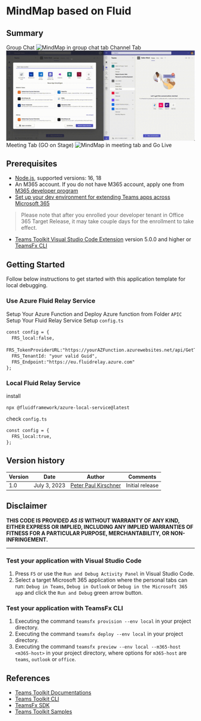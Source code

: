 # MindMap based on Fluid

## Summary

Group Chat
![MindMap in group chat tab](./assets/group_userChat.gif)
Channel Tab
![MindMap in channel tab](./assets/channel.gif)
Meeting Tab (GO on Stage)
![MindMap in meeting tab and Go Live](./assets/meeting_golive.gif)

## Prerequisites

- [Node.js](https://nodejs.org/), supported versions: 16, 18
- An M365 account. If you do not have M365 account, apply one from [M365 developer program](https://developer.microsoft.com/microsoft-365/dev-program)
- [Set up your dev environment for extending Teams apps across Microsoft 365](https://aka.ms/teamsfx-m365-apps-prerequisites)
> Please note that after you enrolled your developer tenant in Office 365 Target Release, it may take couple days for the enrollment to take effect.
- [Teams Toolkit Visual Studio Code Extension](https://aka.ms/teams-toolkit) version 5.0.0 and higher or [TeamsFx CLI](https://aka.ms/teamsfx-cli)


## Getting Started

Follow below instructions to get started with this application template for local debugging.



### Use Azure Fluid Relay Service

Setup Your Azure Function and Deploy Azure function from Folder `APIC`
Setup Your Fluid Relay Service
Setup `config.ts`

```
const config = {
  FRS_local:false,
  FRS_TokenProviderURL:"https://yourAZFunction.azurewebsites.net/api/GetToken",
  FRS_TenantId: "your valid Guid",
  FRS_Endpoint:"https://eu.fluidrelay.azure.com"
};
```

### Local Fluid Relay Service
install 
```
npx @fluidframework/azure-local-service@latest
```
check `config.ts`

```
const config = {
  FRS_local:true,
};
```

## Version history

Version|Date|Author|Comments
-------|----|----|--------
1.0|July 3, 2023| [Peter Paul Kirschner](https://github.com/petkir) |Initial release

## Disclaimer

**THIS CODE IS PROVIDED *AS IS* WITHOUT WARRANTY OF ANY KIND, EITHER EXPRESS OR IMPLIED, INCLUDING ANY IMPLIED WARRANTIES OF FITNESS FOR A PARTICULAR PURPOSE, MERCHANTABILITY, OR NON-INFRINGEMENT.**

---


### Test your application with Visual Studio Code

1. Press `F5` or use the `Run and Debug Activity Panel` in Visual Studio Code.
1. Select a target Microsoft 365 application where the personal tabs can run: `Debug in Teams`, `Debug in Outlook` or `Debug in the Microsoft 365 app` and click the `Run and Debug` green arrow button.

### Test your application with TeamsFx CLI

1. Executing the command `teamsfx provision --env local` in your project directory.
1. Executing the command `teamsfx deploy --env local` in your project directory.
1. Executing the command `teamsfx preview --env local --m365-host <m365-host>` in your project directory, where options for `m365-host` are `teams`, `outlook` or `office`.

## References

* [Teams Toolkit Documentations](https://docs.microsoft.com/microsoftteams/platform/toolkit/teams-toolkit-fundamentals)
* [Teams Toolkit CLI](https://docs.microsoft.com/microsoftteams/platform/toolkit/teamsfx-cli)
* [TeamsFx SDK](https://docs.microsoft.com/microsoftteams/platform/toolkit/teamsfx-sdk)
* [Teams Toolkit Samples](https://github.com/OfficeDev/TeamsFx-Samples)
